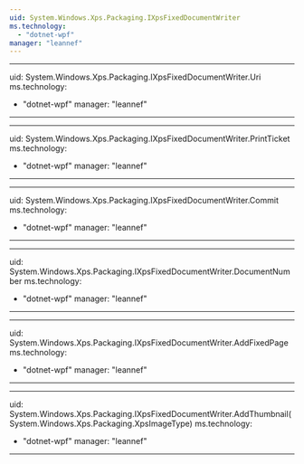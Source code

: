 ```yaml
---
uid: System.Windows.Xps.Packaging.IXpsFixedDocumentWriter
ms.technology: 
  - "dotnet-wpf"
manager: "leannef"
---
```


---
uid: System.Windows.Xps.Packaging.IXpsFixedDocumentWriter.Uri
ms.technology: 
  - "dotnet-wpf"
manager: "leannef"
---

---
uid: System.Windows.Xps.Packaging.IXpsFixedDocumentWriter.PrintTicket
ms.technology: 
  - "dotnet-wpf"
manager: "leannef"
---

---
uid: System.Windows.Xps.Packaging.IXpsFixedDocumentWriter.Commit
ms.technology: 
  - "dotnet-wpf"
manager: "leannef"
---

---
uid: System.Windows.Xps.Packaging.IXpsFixedDocumentWriter.DocumentNumber
ms.technology: 
  - "dotnet-wpf"
manager: "leannef"
---

---
uid: System.Windows.Xps.Packaging.IXpsFixedDocumentWriter.AddFixedPage
ms.technology: 
  - "dotnet-wpf"
manager: "leannef"
---

---
uid: System.Windows.Xps.Packaging.IXpsFixedDocumentWriter.AddThumbnail(System.Windows.Xps.Packaging.XpsImageType)
ms.technology: 
  - "dotnet-wpf"
manager: "leannef"
---
